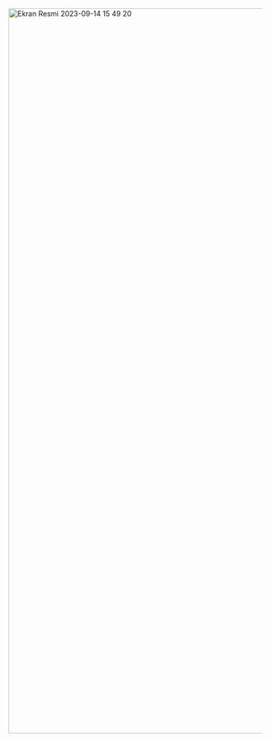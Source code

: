 <img width="1437" alt="Ekran Resmi 2023-09-14 15 49 20" src="https://github.com/AltasAhsen/Patika_JS_HW_3/assets/95769993/e4e319c2-d40d-476c-8e8b-cffad94cf1f1">
